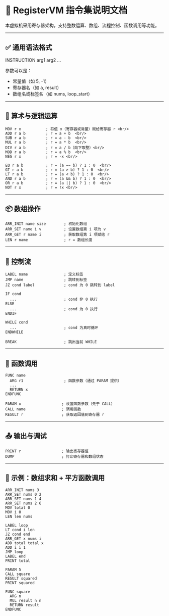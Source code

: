 

# 📘 RegisterVM 指令集说明文档

本虚拟机采用寄存器架构，支持整数运算、数组、流程控制、函数调用等功能。

---

## ✅ 通用语法格式

INSTRUCTION arg1 arg2 ...

参数可以是：
- 常量值（如 5, -1）
- 寄存器名（如 a, result）
- 数组名或标签名（如 nums, loop_start）

---

## 🧮 算术与逻辑运算
```
MOV r x           ; 将值 x（寄存器或常量）赋给寄存器 r <br/>
ADD r a b         ; r = a + b  <br/>
SUB r a b         ; r = a - b  <br/>
MUL r a b         ; r = a * b  <br/>
DIV r a b         ; r = a / b（向下取整）<br/>
MOD r a b         ; r = a % b  <br/>
NEG r x           ; r = -x <br/>

EQ r a b          ; r = (a == b) ? 1 : 0  <br/>
GT r a b          ; r = (a > b) ? 1 : 0  <br/>
LT r a b          ; r = (a < b) ? 1 : 0  <br/>
AND r a b         ; r = (a && b) ? 1 : 0  <br/>
OR r a b          ; r = (a || b) ? 1 : 0  <br/>
NOT r x           ; r = !x <br/>
```
---

## 📦 数组操作
```
ARR_INIT name size        ; 初始化数组  
ARR_SET name i v          ; 设置数组第 i 项为 v 
ARR_GET r name i          ; 获取数组第 i 项赋给 r 
LEN r name                ; r = 数组长度 
```
---

## 🔁 控制流

```
LABEL name                ; 定义标签   
JMP name                  ; 跳转到标签
JZ cond label             ; cond 为 0 跳转到 label

IF cond
  ...                     ; cond 非 0 执行
ELSE
  ...                     ; cond 为 0 执行
ENDIF

WHILE cond
  ...                     ; cond 为真时循环
ENDWHILE

BREAK                     ; 跳出当前 WHILE
```

---

## 🧠 函数调用

```
FUNC name
  ARG r1                  ; 函数参数（通过 PARAM 提供）
  ...
  RETURN x
ENDFUNC

PARAM x                  ; 设置函数参数（先于 CALL）
CALL name                ; 调用函数
RESULT r                 ; 获取返回值到寄存器 r
```

---

## 📤 输出与调试

```
PRINT r                  ; 输出寄存器值
DUMP                     ; 打印寄存器和数组状态
```

---

## 📝 示例：数组求和 + 平方函数调用

```
ARR_INIT nums 3
ARR_SET nums 0 2
ARR_SET nums 1 4
ARR_SET nums 2 6
MOV total 0
MOV i 0
LEN len nums

LABEL loop
LT cond i len
JZ cond end
ARR_GET x nums i
ADD total total x
ADD i i 1
JMP loop
LABEL end
PRINT total

PARAM 5
CALL square
RESULT squared
PRINT squared

FUNC square
  ARG n
  MUL result n n
  RETURN result
ENDFUNC
```
